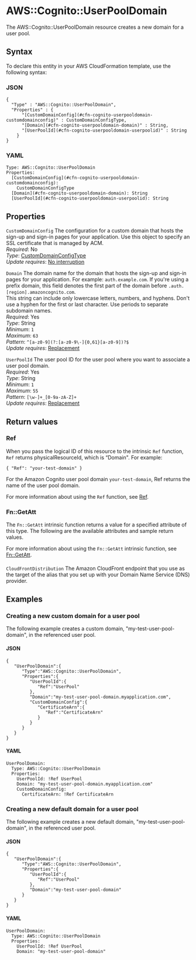 # AWS::Cognito::UserPoolDomain<a name="aws-resource-cognito-userpooldomain"></a>

The AWS::Cognito::UserPoolDomain resource creates a new domain for a user pool\.

## Syntax<a name="aws-resource-cognito-userpooldomain-syntax"></a>

To declare this entity in your AWS CloudFormation template, use the following syntax:

### JSON<a name="aws-resource-cognito-userpooldomain-syntax.json"></a>

```
{
  "Type" : "AWS::Cognito::UserPoolDomain",
  "Properties" : {
      "[CustomDomainConfig](#cfn-cognito-userpooldomain-customdomainconfig)" : CustomDomainConfigType,
      "[Domain](#cfn-cognito-userpooldomain-domain)" : String,
      "[UserPoolId](#cfn-cognito-userpooldomain-userpoolid)" : String
    }
}
```

### YAML<a name="aws-resource-cognito-userpooldomain-syntax.yaml"></a>

```
Type: AWS::Cognito::UserPoolDomain
Properties:
  [CustomDomainConfig](#cfn-cognito-userpooldomain-customdomainconfig):
    CustomDomainConfigType
  [Domain](#cfn-cognito-userpooldomain-domain): String
  [UserPoolId](#cfn-cognito-userpooldomain-userpoolid): String
```

## Properties<a name="aws-resource-cognito-userpooldomain-properties"></a>

`CustomDomainConfig` <a name="cfn-cognito-userpooldomain-customdomainconfig"></a>
The configuration for a custom domain that hosts the sign\-up and sign\-in pages for your application\. Use this object to specify an SSL certificate that is managed by ACM\.  
_Required_: No  
_Type_: [CustomDomainConfigType](aws-properties-cognito-userpooldomain-customdomainconfigtype.md)  
_Update requires_: [No interruption](https://docs.aws.amazon.com/AWSCloudFormation/latest/UserGuide/using-cfn-updating-stacks-update-behaviors.html#update-no-interrupt)

`Domain` <a name="cfn-cognito-userpooldomain-domain"></a>
The domain name for the domain that hosts the sign\-up and sign\-in pages for your application\. For example: `auth.example.com`\. If you're using a prefix domain, this field denotes the first part of the domain before `.auth.[region].amazoncognito.com`\.  
This string can include only lowercase letters, numbers, and hyphens\. Don't use a hyphen for the first or last character\. Use periods to separate subdomain names\.  
_Required_: Yes  
_Type_: String  
_Minimum_: `1`  
_Maximum_: `63`  
_Pattern_: `^[a-z0-9](?:[a-z0-9\-]{0,61}[a-z0-9])?$`  
_Update requires_: [Replacement](https://docs.aws.amazon.com/AWSCloudFormation/latest/UserGuide/using-cfn-updating-stacks-update-behaviors.html#update-replacement)

`UserPoolId` <a name="cfn-cognito-userpooldomain-userpoolid"></a>
The user pool ID for the user pool where you want to associate a user pool domain\.  
_Required_: Yes  
_Type_: String  
_Minimum_: `1`  
_Maximum_: `55`  
_Pattern_: `[\w-]+_[0-9a-zA-Z]+`  
_Update requires_: [Replacement](https://docs.aws.amazon.com/AWSCloudFormation/latest/UserGuide/using-cfn-updating-stacks-update-behaviors.html#update-replacement)

## Return values<a name="aws-resource-cognito-userpooldomain-return-values"></a>

### Ref<a name="aws-resource-cognito-userpooldomain-return-values-ref"></a>

When you pass the logical ID of this resource to the intrinsic `Ref` function, `Ref` returns physicalResourceId, which is “Domain"\. For example:

`{ "Ref": "your-test-domain" }`

For the Amazon Cognito user pool domain `your-test-domain`, Ref returns the name of the user pool domain\.

For more information about using the `Ref` function, see [Ref](https://docs.aws.amazon.com/AWSCloudFormation/latest/UserGuide/intrinsic-function-reference-ref.html)\.

### Fn::GetAtt<a name="aws-resource-cognito-userpooldomain-return-values-fn--getatt"></a>

The `Fn::GetAtt` intrinsic function returns a value for a specified attribute of this type\. The following are the available attributes and sample return values\.

For more information about using the `Fn::GetAtt` intrinsic function, see [Fn::GetAtt](https://docs.aws.amazon.com/AWSCloudFormation/latest/UserGuide/intrinsic-function-reference-getatt.html)\.

#### <a name="aws-resource-cognito-userpooldomain-return-values-fn--getatt-fn--getatt"></a>

`CloudFrontDistribution` <a name="CloudFrontDistribution-fn::getatt"></a>
The Amazon CloudFront endpoint that you use as the target of the alias that you set up with your Domain Name Service \(DNS\) provider\.

## Examples<a name="aws-resource-cognito-userpooldomain--examples"></a>

### Creating a new custom domain for a user pool<a name="aws-resource-cognito-userpooldomain--examples--Creating_a_new_custom_domain_for_a_user_pool"></a>

The following example creates a custom domain, "my\-test\-user\-pool\-domain", in the referenced user pool\.

#### JSON<a name="aws-resource-cognito-userpooldomain--examples--Creating_a_new_custom_domain_for_a_user_pool--json"></a>

```
{
   "UserPoolDomain":{
      "Type":"AWS::Cognito::UserPoolDomain",
      "Properties":{
         "UserPoolId":{
            "Ref":"UserPool"
         },
         "Domain":"my-test-user-pool-domain.myapplication.com",
         "CustomDomainConfig":{
            "CertificateArn":{
               "Ref":"CertificateArn"
            }
         }
      }
   }
}
```

#### YAML<a name="aws-resource-cognito-userpooldomain--examples--Creating_a_new_custom_domain_for_a_user_pool--yaml"></a>

```
UserPoolDomain:
  Type: AWS::Cognito::UserPoolDomain
  Properties:
    UserPoolId: !Ref UserPool
    Domain: "my-test-user-pool-domain.myapplication.com"
    CustomDomainConfig:
      CertificateArn: !Ref CertificateArn
```

### Creating a new default domain for a user pool<a name="aws-resource-cognito-userpooldomain--examples--Creating_a_new_default_domain_for_a_user_pool"></a>

The following example creates a new default domain, "my\-test\-user\-pool\-domain", in the referenced user pool\.

#### JSON<a name="aws-resource-cognito-userpooldomain--examples--Creating_a_new_default_domain_for_a_user_pool--json"></a>

```
{
   "UserPoolDomain":{
      "Type":"AWS::Cognito::UserPoolDomain",
      "Properties":{
         "UserPoolId":{
            "Ref":"UserPool"
         },
         "Domain":"my-test-user-pool-domain"
      }
   }
}
```

#### YAML<a name="aws-resource-cognito-userpooldomain--examples--Creating_a_new_default_domain_for_a_user_pool--yaml"></a>

```
UserPoolDomain:
  Type: AWS::Cognito::UserPoolDomain
  Properties:
    UserPoolId: !Ref UserPool
    Domain: "my-test-user-pool-domain"
```
